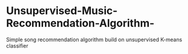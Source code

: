# Unsupervised-Music-Recommendation-Algorithm-
Simple song recommendation algorithm build on unsupervised K-means classifier 
